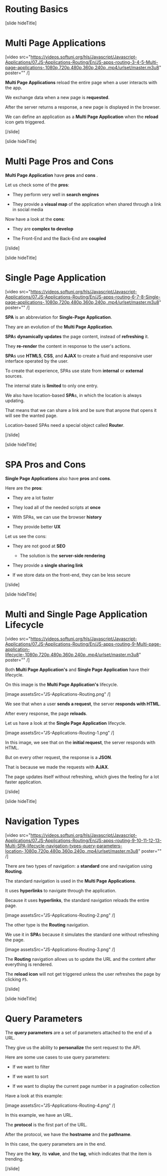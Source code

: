 # Routing Basics

[slide hideTitle]
# Multi Page Applications

[video src="https://videos.softuni.org/hls/Javascript/Javascript-Applications/07.JS-Applications-Routing/En/JS-apps-routing-3-4-5-Multi-page-applications-,1080p,720p,480p,360p,240p,.mp4/urlset/master.m3u8" poster="" /]

**Multi Page Applications** reload the entire page when a user interacts with the app.

We exchange data when a new page is **requested**.

After the server returns a response, a new page is displayed in the browser.

We can define an application as a **Multi Page Application** when the **reload** icon gets triggered.

[/slide]

[slide hideTitle]

# Multi Page Pros and Cons

**Multi Page Application** have **pros** and **cons** .

Let us check some of the **pros**:

- They perform very well in **search engines**

- They provide a **visual map** of the application when shared through a link in social media

Now have a look at the **cons**:

- They are **complex to develop**

- The Front-End and the Back-End are **coupled**

[/slide]

[slide hideTitle]

# Single Page Application

[video src="https://videos.softuni.org/hls/Javascript/Javascript-Applications/07.JS-Applications-Routing/En/JS-apps-routing-6-7-8-Single-page-applications-,1080p,720p,480p,360p,240p,.mp4/urlset/master.m3u8" poster="" /]

**SPA** is an abbreviation for **Single-Page Application**.

They are an evolution of the **Multi Page Application**.

**SPA**s **dynamically updates** the page content, instead of **refreshing** it.

They **re-render** the content in response to the user's actions.

**SPA**s use **HTML5**, **CSS**, and **AJAX** to create a fluid and responsive user interface operated by the user.

To create that experience, SPAs use state from **internal** or **external** sources.

The internal state is **limited** to only one entry.

We also have location-based **SPA**s, in which the location is always updating.

That means that we can share a link and be sure that anyone that opens it will see the wanted page.

Location-based SPAs need a special object called **Router**.

[/slide]

[slide hideTitle]

# SPA Pros and Cons

**Single Page Applications** also have **pros** and **cons**.

Here are the **pros**:

- They are a lot faster

- They load all of the needed scripts at **once**

- With SPAs, we can use the browser **history**

- They provide better **UX**

Let us see the cons:

- They are not good at **SEO**

   - The solution is the **server-side rendering**

- They provide a **single sharing link**

- If we store data on the front-end, they can be less secure

[/slide]

[slide hideTitle]

# Multi and Single Page Application Lifecycle

[video src="https://videos.softuni.org/hls/Javascript/Javascript-Applications/07.JS-Applications-Routing/En/JS-apps-routing-9-Multi-page-application-lifecycle-,1080p,720p,480p,360p,240p,.mp4/urlset/master.m3u8" poster="" /]

Both **Multi Page Application's** and **Single Page Application** have their lifecycle.

On this image is the **Multi Page Application's** lifecycle.

[image assetsSrc="JS-Applications-Routing.png" /]

We see that when a user **sends a request**, the server **responds with HTML**.

After every response, the page **reloads**.

Let us have a look at the **Single Page Application** lifecycle.

[image assetsSrc="JS-Applications-Routing-1.png" /]

In this image, we see that on the **initial request**, the server responds with HTML.

But on every other request, the response is a **JSON**. 

That is because we made the requests with **AJAX**.

The page updates itself without refreshing, which gives the feeling for a lot faster application.

[/slide]

[slide hideTitle]

# Navigation Types

[video src="https://videos.softuni.org/hls/Javascript/Javascript-Applications/07.JS-Applications-Routing/En/JS-apps-routing-9-10-11-12-13-Multi-SPA-lifecycle-navigation-types-query-parameters-location-,1080p,720p,480p,360p,240p,.mp4/urlset/master.m3u8" poster="" /]

There are two types of navigation: a **standard** one and navigation using **Routing**.

The standard navigation is used in the **Multi Page Applications**. 

It uses **hyperlinks** to navigate through the application.

Because it uses **hyperlinks**, the standard navigation reloads the entire page.

[image assetsSrc="JS-Applications-Routing-2.png" /]

The other type is the **Routing** navigation. 

We use it in **SPA**s because it simulates the standard one without refreshing the page.

[image assetsSrc="JS-Applications-Routing-3.png" /]

The **Routing** navigation allows us to update the URL and the content after everything is rendered.

The **reload icon** will not get triggered unless the user refreshes the page by clicking `F5`.

[/slide]

[slide hideTitle]

# Query Parameters

The **query parameters** are a set of parameters attached to the end of a URL.

They give us the ability to **personalize** the sent request to the API.

Here are some use cases to use query parameters:

- If we want to filter

- If we want to sort

- If we want to display the current page number in a pagination collection

Have a look at this example:

[image assetsSrc="JS-Applications-Routing-4.png" /]

In this example, we have an URL.

The **protocol** is the first part of the URL.

After the protocol, we have the **hostname** and the **pathname**.

In this case, the query parameters are in the end. 

They are the **key**, its **value**, and the **tag**, which indicates that the item is trending.

[/slide]
